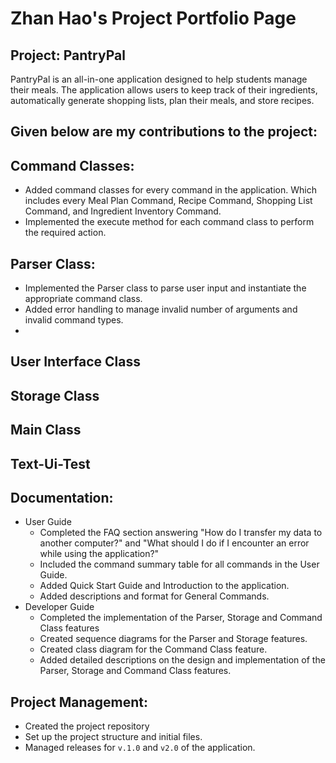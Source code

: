 # Zhan Hao's Project Portfolio Page

## Project: PantryPal

PantryPal is an all-in-one application designed to help students manage their meals.
The application allows users to keep track of their ingredients, automatically generate shopping lists,
plan their meals, and store recipes. 

## Given below are my contributions to the project:
## **Command Classes**:          
  - Added command classes for every command in the application. Which includes every Meal Plan Command, Recipe Command, 
    Shopping List Command, and Ingredient Inventory Command.
  - Implemented the execute method for each command class to perform the required action.
## **Parser Class**: 
   - Implemented the Parser class to parse user input and instantiate the appropriate command class.
   - Added error handling to manage invalid number of arguments and invalid command types.
   -

## **User Interface Class**
## **Storage Class**
## **Main Class**
## **Text-Ui-Test**

## **Documentation**:
- User Guide
    - Completed the FAQ section answering "How do I transfer my data to another computer?" and "What should I do if I encounter an error while using the application?"
    - Included the command summary table for all commands in the User Guide.
    - Added Quick Start Guide and Introduction to the application.
    - Added descriptions and format for General Commands.
- Developer Guide
    - Completed the implementation of the Parser, Storage and Command Class features
    - Created sequence diagrams for the Parser and Storage features.
    - Created class diagram for the Command Class feature.
    - Added detailed descriptions on the design and implementation of the Parser, Storage and Command Class features.

## **Project Management**:
- Created the project repository 
- Set up the project structure and initial files.
- Managed releases for `v.1.0` and `v2.0` of the application.

    



